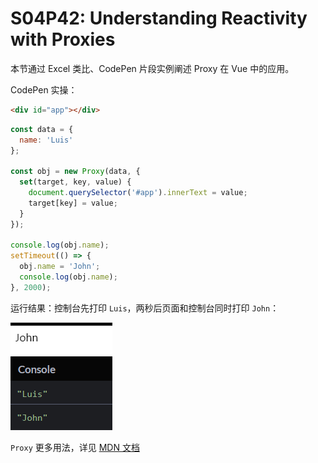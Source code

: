 # S04P42: Understanding Reactivity with Proxies



本节通过 Excel 类比、CodePen 片段实例阐述 Proxy 在 Vue 中的应用。

CodePen 实操：

```html
<div id="app"></div>
```

```js
const data = {
  name: 'Luis'
};

const obj = new Proxy(data, {
  set(target, key, value) {
    document.querySelector('#app').innerText = value;
    target[key] = value;
  }
});

console.log(obj.name);
setTimeout(() => {
  obj.name = 'John';
  console.log(obj.name);
}, 2000);
```

运行结果：控制台先打印 `Luis`，两秒后页面和控制台同时打印 `John`：

![CodePen snippets](../assets/42-1.png)

`Proxy` 更多用法，详见 [MDN 文档](https://developer.mozilla.org/en-US/docs/Web/JavaScript/Reference/Global_Objects/Proxy)